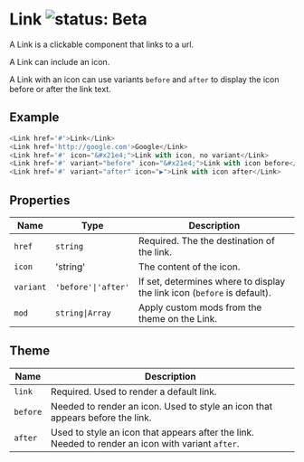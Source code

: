 # Link ![status: Beta](https://img.shields.io/badge/status-beta-yellow.svg)

A Link is a clickable component that links to a url.

A Link can include an icon.

A Link with an icon can use variants `before` and `after` to display the icon before or after the link text.

## Example

```javascript
<Link href='#'>Link</Link>
<Link href='http://google.com'>Google</Link>
<Link href='#' icon="&#x21e4;">Link with icon, no variant</Link>
<Link href='#' variant="before" icon="&#x21e4;">Link with icon before</Link>
<Link href='#' variant="after" icon="▶">Link with icon after</Link>
```
## Properties

| Name | Type | Description |
| --- | --- | --- | 
| `href` | `string` | Required. The the destination of the link.
| `icon` | 'string' | The content of the icon.
| `variant` | <code>'before'&#124;'after'</code> | If set, determines where to display the link icon (`before` is default).
| `mod` | <code>string&#124;Array<string></code> | Apply custom mods from the theme on the Link.

## Theme

| Name | Description |
| ---  | ----------- |
| `link` | Required. Used to render a default link. |
| `before` | Needed to render an icon. Used to style an icon that appears before the link. |
| `after` | Used to style an icon that appears after the link. Needed to render an icon with variant `after`.|
